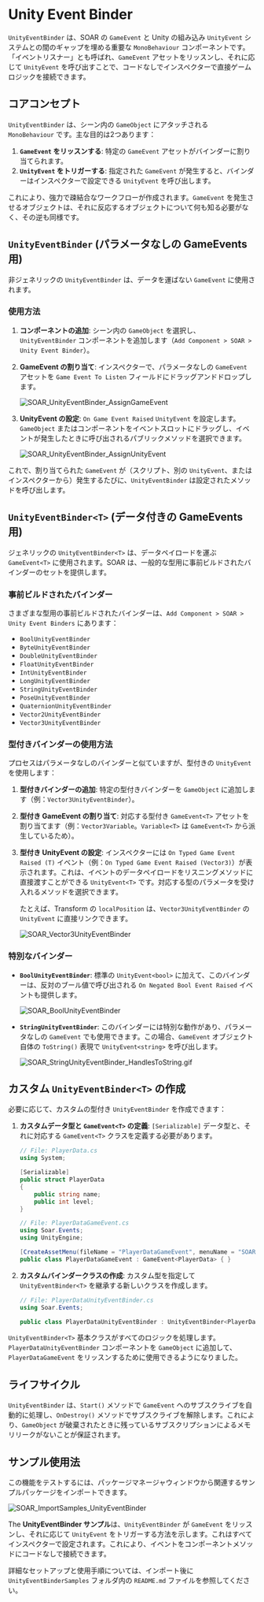 # Unity Event Binder

`UnityEventBinder` は、SOAR の `GameEvent` と Unity の組み込み `UnityEvent` システムとの間のギャップを埋める重要な `MonoBehaviour` コンポーネントです。
「イベントリスナー」とも呼ばれ、`GameEvent` アセットをリッスンし、それに応じて `UnityEvent` を呼び出すことで、コードなしでインスペクターで直接ゲームロジックを接続できます。

## コアコンセプト

`UnityEventBinder` は、シーン内の `GameObject` にアタッチされる `MonoBehaviour` です。主な目的は2つあります：

1.  **`GameEvent` をリッスンする**: 特定の `GameEvent` アセットがバインダーに割り当てられます。
2.  **`UnityEvent` をトリガーする**: 指定された `GameEvent` が発生すると、バインダーはインスペクターで設定できる `UnityEvent` を呼び出します。

これにより、強力で疎結合なワークフローが作成されます。`GameEvent` を発生させるオブジェクトは、それに反応するオブジェクトについて何も知る必要がなく、その逆も同様です。

## `UnityEventBinder` (パラメータなしの GameEvents 用)

非ジェネリックの `UnityEventBinder` は、データを運ばない `GameEvent` に使用されます。

### 使用方法

1.  **コンポーネントの追加**: シーン内の `GameObject` を選択し、`UnityEventBinder` コンポーネントを追加します（`Add Component > SOAR > Unity Event Binder`）。

2.  **GameEvent の割り当て**: インスペクターで、パラメータなしの `GameEvent` アセットを `Game Event To Listen` フィールドにドラッグアンドドロップします。

    ![SOAR_UnityEventBinder_AssignGameEvent](../assets/images/SOAR_UnityEventBinder_AssignGameEvent.gif)

3.  **UnityEvent の設定**: `On Game Event Raised` `UnityEvent` を設定します。`GameObject` またはコンポーネントをイベントスロットにドラッグし、イベントが発生したときに呼び出されるパブリックメソッドを選択できます。

    ![SOAR_UnityEventBinder_AssignUnityEvent](../assets/images/SOAR_UnityEventBinder_AssignUnityEvent.gif)

これで、割り当てられた `GameEvent` が（スクリプト、別の `UnityEvent`、またはインスペクターから）発生するたびに、`UnityEventBinder` は設定されたメソッドを呼び出します。

## `UnityEventBinder<T>` (データ付きの GameEvents 用)

ジェネリックの `UnityEventBinder<T>` は、データペイロードを運ぶ `GameEvent<T>` に使用されます。SOAR は、一般的な型用に事前ビルドされたバインダーのセットを提供します。

### 事前ビルドされたバインダー

さまざまな型用の事前ビルドされたバインダーは、`Add Component > SOAR > Unity Event Binders` にあります：

-   `BoolUnityEventBinder`
-   `ByteUnityEventBinder`
-   `DoubleUnityEventBinder`
-   `FloatUnityEventBinder`
-   `IntUnityEventBinder`
-   `LongUnityEventBinder`
-   `StringUnityEventBinder`
-   `PoseUnityEventBinder`
-   `QuaternionUnityEventBinder`
-   `Vector2UnityEventBinder`
-   `Vector3UnityEventBinder`

### 型付きバインダーの使用方法

プロセスはパラメータなしのバインダーと似ていますが、型付きの `UnityEvent` を使用します：

1.  **型付きバインダーの追加**: 特定の型付きバインダーを `GameObject` に追加します（例：`Vector3UnityEventBinder`）。

2.  **型付き GameEvent の割り当て**: 対応する型付き `GameEvent<T>` アセットを割り当てます（例：`Vector3Variable`。`Variable<T>` は `GameEvent<T>` から派生しているため）。

3.  **型付き UnityEvent の設定**: インスペクターには `On Typed Game Event Raised (T)` イベント（例：`On Typed Game Event Raised (Vector3)`）が表示されます。これは、イベントのデータペイロードをリスニングメソッドに直接渡すことができる `UnityEvent<T>` です。対応する型のパラメータを受け入れるメソッドを選択できます。

    たとえば、Transform の `localPosition` は、`Vector3UnityEventBinder` の `UnityEvent` に直接リンクできます。

    ![SOAR_Vector3UnityEventBinder](../assets/images/SOAR_Vector3UnityEventBinder.png)

### 特別なバインダー

-   **`BoolUnityEventBinder`**: 標準の `UnityEvent<bool>` に加えて、このバインダーは、反対のブール値で呼び出される `On Negated Bool Event Raised` イベントも提供します。

    ![SOAR_BoolUnityEventBinder](../assets/images/SOAR_BoolUnityEventBinder.png)

-   **`StringUnityEventBinder`**: このバインダーには特別な動作があり、パラメータなしの `GameEvent` でも使用できます。この場合、`GameEvent` オブジェクト自体の `ToString()` 表現で `UnityEvent<string>` を呼び出します。

    ![SOAR_StringUnityEventBinder_HandlesToString.gif](../assets/images/SOAR_StringUnityEventBinder_HandlesToString.gif)

## カスタム `UnityEventBinder<T>` の作成

必要に応じて、カスタムの型付き `UnityEventBinder` を作成できます：

1.  **カスタムデータ型と `GameEvent<T>` の定義**: `[Serializable]` データ型と、それに対応する `GameEvent<T>` クラスを定義する必要があります。

    ```csharp
    // File: PlayerData.cs
    using System;

    [Serializable]
    public struct PlayerData
    {
        public string name;
        public int level;
    }

    // File: PlayerDataGameEvent.cs
    using Soar.Events;
    using UnityEngine;

    [CreateAssetMenu(fileName = "PlayerDataGameEvent", menuName = "SOAR/Game Events/Player Data GameEvent")]
    public class PlayerDataGameEvent : GameEvent<PlayerData> { }
    ```

2.  **カスタムバインダークラスの作成**: カスタム型を指定して `UnityEventBinder<T>` を継承する新しいクラスを作成します。

    ```csharp
    // File: PlayerDataUnityEventBinder.cs
    using Soar.Events;

    public class PlayerDataUnityEventBinder : UnityEventBinder<PlayerData> { }
    ```

`UnityEventBinder<T>` 基本クラスがすべてのロジックを処理します。`PlayerDataUnityEventBinder` コンポーネントを `GameObject` に追加して、`PlayerDataGameEvent` をリッスンするために使用できるようになりました。

## ライフサイクル

`UnityEventBinder` は、`Start()` メソッドで `GameEvent` へのサブスクライブを自動的に処理し、`OnDestroy()` メソッドでサブスクライブを解除します。これにより、`GameObject` が破棄されたときに残っているサブスクリプションによるメモリリークがないことが保証されます。

## サンプル使用法

この機能をテストするには、パッケージマネージャウィンドウから関連するサンプルパッケージをインポートできます。

![SOAR_ImportSamples_UnityEventBinder](../assets/images/SOAR_ImportSamples_UnityEventBinder.png)

The **UnityEventBinder サンプル**は、`UnityEventBinder` が `GameEvent` をリッスンし、それに応じて `UnityEvent` をトリガーする方法を示します。これはすべてインスペクターで設定されます。これにより、イベントをコンポーネントメソッドにコードなしで接続できます。

詳細なセットアップと使用手順については、インポート後に `UnityEventBinderSamples` フォルダ内の `README.md` ファイルを参照してください。
